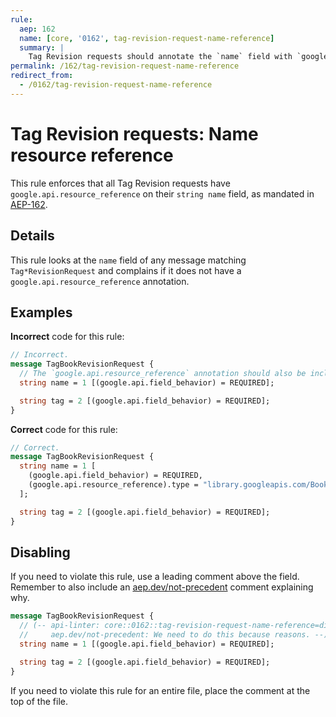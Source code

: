 ```yaml
---
rule:
  aep: 162
  name: [core, '0162', tag-revision-request-name-reference]
  summary: |
    Tag Revision requests should annotate the `name` field with `google.api.resource_reference`.
permalink: /162/tag-revision-request-name-reference
redirect_from:
  - /0162/tag-revision-request-name-reference
---
```


# Tag Revision requests: Name resource reference

This rule enforces that all Tag Revision requests have
`google.api.resource_reference` on their `string name` field, as mandated in
[AEP-162][].

## Details

This rule looks at the `name` field of any message matching `Tag*RevisionRequest`
and complains if it does not have a `google.api.resource_reference` annotation.

## Examples

**Incorrect** code for this rule:

```proto
// Incorrect.
message TagBookRevisionRequest {
  // The `google.api.resource_reference` annotation should also be included.
  string name = 1 [(google.api.field_behavior) = REQUIRED];

  string tag = 2 [(google.api.field_behavior) = REQUIRED];
}
```

**Correct** code for this rule:

```proto
// Correct.
message TagBookRevisionRequest {
  string name = 1 [
    (google.api.field_behavior) = REQUIRED,
    (google.api.resource_reference).type = "library.googleapis.com/Book"
  ];

  string tag = 2 [(google.api.field_behavior) = REQUIRED];
}
```

## Disabling

If you need to violate this rule, use a leading comment above the field.
Remember to also include an [aep.dev/not-precedent][] comment explaining why.

```proto
message TagBookRevisionRequest {
  // (-- api-linter: core::0162::tag-revision-request-name-reference=disabled
  //     aep.dev/not-precedent: We need to do this because reasons. --)
  string name = 1 [(google.api.field_behavior) = REQUIRED];

  string tag = 2 [(google.api.field_behavior) = REQUIRED];
}
```

If you need to violate this rule for an entire file, place the comment at the
top of the file.

[aep-162]: https://aep.dev/162
[aep.dev/not-precedent]: https://aep.dev/not-precedent
